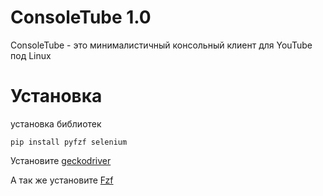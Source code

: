 # ConsoleTube 1.0

ConsoleTube - это минималистичный консольный клиент для YouTube под Linux

# Установка

установка библиотек

`pip install pyfzf selenium`

Установите [geckodriver](https://github.com/mozilla/geckodriver/releases)

А так же установите [Fzf](https://github.com/junegunn/fzf/releases)
